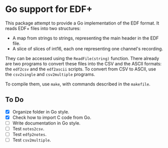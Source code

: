 Go support for EDF+
===================

This package attempt to provide a Go implementation of the EDF format. It reads EDF+ files into two structures:

+ A map from strings to strings, representing the main header in the EDF file.
+ A slice of slices of int16, each one representing one channel's recording.

They can be accessed using the `ReadFile(string)` function. There already are two programs to convert these files into the CSV and the ASCII formats: the `edf2csv` and the `edf2ascii` scripts. To convert from CSV to ASCII, use the `csv2single` and `csv2multiple` programs.

To compile them, use `make`, with commands described in the `makefile`.

To Do
-----

- [x] Organize folder in Go style.
- [x] Check how to import C code from Go.
- [ ] Write documentation in Go style.
- [ ] Test `notes2csv`.
- [ ] Test `edfp2notes`.
- [ ] Test `csv2multiple`.
